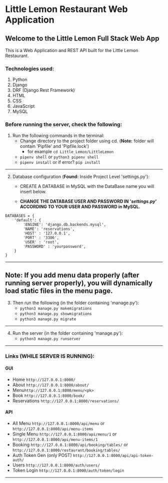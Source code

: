 # Little Lemon Restaurant Web Application

## Welcome to the Little Lemon Full Stack Web App

This is a Web Application and REST API built for the Little Lemon Restaurant.

### Technologies used:
1. Python
2. Django
3. DRF (Django Rest Framework)
4. HTML
5. CSS
6. JavaScript
7. MySQL

### Before running the server, check the following:

1. Run the following commands in the terminal:
    - Change directory to the project folder using cd.
      (**Note:** folder will contain 'Pipfile' and 'Pipfile.lock') 
        - for example `cd Little_Lemon/LittleLemon`
    - `pipenv shell` or `python3 pipenv shell`
    - `pipenv install` or if error? `pip install`
---

2. Database configuration (**Found:** Inside Project Level 'settings.py'):

    - CREATE A DATABASE in MySQL with the DataBase name you will insert below.

    - **CHANGE THE DATABASE USER AND PASSWORD IN '*settings.py*' ACCORDING TO YOUR USER AND PASSWORD in MySQL.**

```
DATABASES = {
    'default': {
        'ENGINE': 'django.db.backends.mysql',
        'NAME': 'reservations',
        'HOST' : '127.0.0.1',
        'PORT' : '3306',
        'USER' : 'root',
        'PASSWORD' : 'yourpassword',
    }
}
```
---
**Note:** If you add menu data properly (after running server properly), you  will dynamically load static files in the menu page.
---

3. Then run the following (in the folder containing 'manage.py'):
    - ` python3 manage.py makemigrations `
    - ` python3 manage.py showmigrations `
    - ` python3 manage.py migrate `
---

4. Run the server (in the folder containing 'manage.py'):
    - ` python3 manage.py runserver `
---

### Links (WHILE SERVER IS RUNNING):
#### GUI
- Home `http://127.0.0.1:8000/`
- About `http://127.0.0.1:8000/about/`
- Menu`http://127.0.0.1:8000/menu/<pk>`
- Book `http://127.0.0.1:8000/book/`
- Reservations `http://127.0.0.1:8000/reservations/`

#### API
- All Menu `http://127.0.0.1:8000/api/menu` or `http://127.0.0.1:8000/api/menu-items`
- Single Menu `http://127.0.0.1:8000/api/menu/1` or `http://127.0.0.1:8000/api/menu-items/1`
- Booking `http://127.0.0.1:8000/api/booking/tables/` or `http://127.0.0.1:8000/restaurant/booking/tables/`
- Auth Token Gen (only POST) `http://127.0.0.1:8000/api/api-token-auth/`
- Users `http://127.0.0.1:8000/auth/users/`
- Token Login `http://127.0.0.1:8000/auth/token/login`
---
